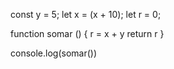 const y = 5;
let x = (x + 10);
let r = 0;

function somar () {
  r = x + y
  return r
}

console.log(somar())
